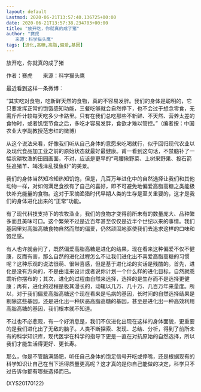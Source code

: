 ```yaml
---
layout: default
Lastmod: 2020-06-21T13:57:40.136725+00:00
date: 2020-06-21T13:57:38.234703+00:00
title: "放开吃，你就真的成了猪"
author: "赛虎
　　来源：科学猫头鹰"
tags: [进化,高糖,高脂,偏爱,基因]
---
```


放开吃，你就真的成了猪

作者：赛虎　　来源：科学猫头鹰

最近看到这样一条微博：

“其实吃对食物，吃新鲜天然的食物，真的不容易发胖。我们的身体是聪明的，它只要发挥正常的饱饿感知功能，三餐吃够就会自然停下，也不会过于想念零食，无需斤斤计较每天吃多少卡路里。只有在我们总吃那些不新鲜、不天然、营养太差的食物时，或者饥饿节食之后，多吃才容易发胖，食欲才难以管控。”（编者按：中国农业大学副教授范志红的微博）

从这个说法来看，好像我们听从自己身体的意愿来吃喝就行，似乎回归现代农业以及现代食品加工业之前的原始状态就最好最健康。甫一看到这句话，不禁脑补了一幅农耕牧渔的田园画面，不对，应该是更早的“弯腰揪野菜、上树采野果、投石箭狂追猪羊、竭浅泽乱摸鱼虾”的美景。

我们的身体当然知冷知热知饥饱，但是，几百万年进化中的自然选择让我们和其他动物一样，对如何满足食欲有了自己的喜好，即不可避免地偏爱高脂高糖之类能极快补充能量的食物。这对于采摘渔猎时代早期人类的生存是至关重要的，这才是我们的身体进化出来的“正常”功能。

有了现代科技支持下的农牧渔业，我们的食物才变得前所未有的数量庞大、品种繁多而且美味可口。这个繁荣不过是近百年甚至仅仅是近半个世纪以来的事情。我们基因里对高脂高糖食物自然而然的偏爱，仍然顽固地驱使我们去追求这样的口味和饱足感。

有人也许就会问了，既然偏爱高脂高糖是进化的结果，现在看来这种偏爱不仅不健康，反而有害，那么自然的进化过程怎么不让我们进化出不喜爱高脂高糖的习惯呢？这种乐观的说法很萌、很带喜感，但是基于进化论的实话是残酷的。首先，进化是没有方向的，不是由谁来设计或者说你计划一个什么样的进化目标，自然就乖乖听你摆布的；其次，进化的过程由自然来选择，选择的是生存而不是选择更健康；再有，进化的过程是极其漫长的，动辄以几万、几十万、几百万年来量度。所以，对于我们偏爱高脂高糖这个现在看来是毛病的基因，长时间的自然选择结果是剔除这些基因，还是进化出一种厌恶高脂高糖的基因，甚至是进化出一种高效利用高脂高糖的基因，我们根本就不知道。

不过也不必悲观，有一个好消息是，我们不仅进化出现在这样的身体面貌，更重要的是我们进化出了无敌的脑子。人类不断探索、发现、总结、分析，得到了前所未有的科学知识库，现代医学在科学的指导下更是一直在对抗原始的自然选择，所以我们才能生活得更好、更长寿。

那么，你是不管脑满肠肥，听任自己身体的饱足信号开吃或停嘴，还是根据现有的科学知识让自己在当下活得质量更高呢？这才真的是你自己能做的决定，科学只不过告诉你都有哪些选择而已。

(XYS20170122)

